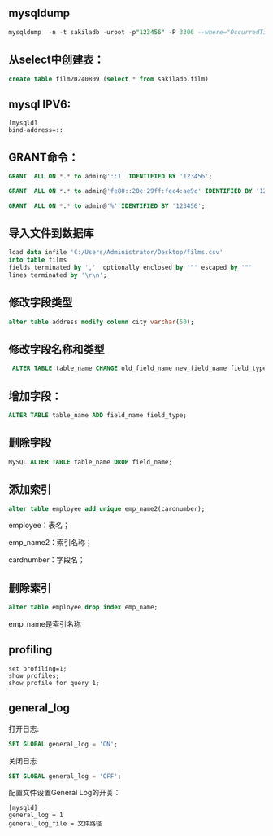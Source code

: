 ## mysqldump
```sql
mysqldump  -n -t sakiladb -uroot -p"123456" -P 3306 --where="OccurredTime>'2016-12-01 00:00:00'">/root/spider/epgdb.sql
```

## 从select中创建表：
```sql
create table film20240809 (select * from sakiladb.film)
```

##  mysql IPV6:
```
[mysqld]
bind-address=::
```

## GRANT命令：
```sql
GRANT  ALL ON *.* to admin@'::1' IDENTIFIED BY '123456';

GRANT  ALL ON *.* to admin@'fe80::20c:29ff:fec4:ae9c' IDENTIFIED BY '123456';

GRANT  ALL ON *.* to admin@'%' IDENTIFIED BY '123456';
```

## 导入文件到数据库
```sql
load data infile 'C:/Users/Administrator/Desktop/films.csv'   
into table films    
fields terminated by ','  optionally enclosed by '"' escaped by '"'   
lines terminated by '\r\n';
```
## 修改字段类型
```sql
alter table address modify column city varchar(50);
```

## 修改字段名称和类型
```sql
 ALTER TABLE table_name CHANGE old_field_name new_field_name field_type;
```

## 增加字段：
```sql
ALTER TABLE table_name ADD field_name field_type;
```

## 删除字段
```sql
MySQL ALTER TABLE table_name DROP field_name;
```

## 添加索引

```sql
alter table employee add unique emp_name2(cardnumber);
```
employee：表名；

emp_name2：索引名称；

cardnumber：字段名；


## 删除索引

```sql
alter table employee drop index emp_name;
```
emp_name是索引名称

## profiling
```
set profiling=1;
show profiles;
show profile for query 1; 
```

## general_log

打开日志:
```sql
SET GLOBAL general_log = 'ON';
```

关闭日志
```sql
SET GLOBAL general_log = 'OFF';
```

配置文件设置General Log的开关：
```
[mysqld]
general_log = 1
general_log_file = 文件路径
```



